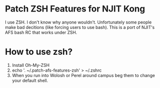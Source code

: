 # Patch ZSH Features for NJIT Kong

I use ZSH. I don't know why anyone wouldn't. Unfortunately some people 
make bad decitions (like forcing users to use bash). This is a port of 
NJIT's AFS bash RC that works under ZSH.

# How to use zsh?

1. Install Oh-My-ZSH
2. echo '. ~/.patch-afs-features-zsh' > ~/.zshrc
3. When you run into Wolosh or Perel around campus beg them to change your default shell.
